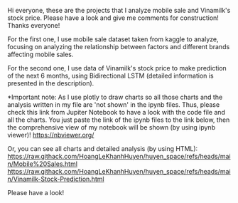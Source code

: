 Hi everyone, these are the projects that I analyze mobile sale and Vinamilk's stock price. Please have a look and give me comments for construction! Thanks everyone!

For the first one, I use mobile sale dataset taken from kaggle to analyze, focusing on analyzing the relationship between factors and different brands affecting mobile sales.

For the second one, I use data of Vinamilk's stock price to make prediction of the next 6 months, using Bidirectional LSTM (detailed information is presented in the description).


*Important note: As I use plotly to draw charts so all those charts and the analysis written in my file are 'not shown' in the ipynb files. Thus, please check this link from Jupiter Notebook to have a look with the code file and all the charts. 
You just paste the link of the ipynb files to the link below, then the comprehensive view of my notebook will be shown (by using ipynb viewer)! 
https://nbviewer.org/ 

Or, you can see all charts and detailed analysis (by using HTML): 
https://raw.githack.com/HoangLeKhanhHuyen/huyen_space/refs/heads/main/Mobile%20Sales.html
https://raw.githack.com/HoangLeKhanhHuyen/huyen_space/refs/heads/main/Vinamilk-Stock-Prediction.html

Please have a look!

